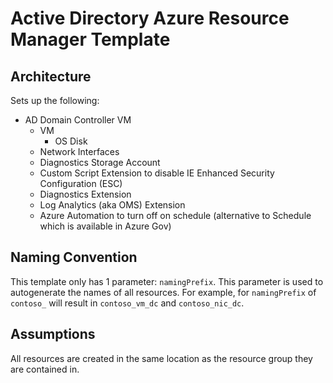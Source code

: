 # Active Directory Azure Resource Manager Template

## Architecture
Sets up the following:
* AD Domain Controller VM
  * VM
    * OS Disk
  * Network Interfaces
  * Diagnostics Storage Account
  * Custom Script Extension to disable IE Enhanced Security Configuration (ESC)
  * Diagnostics Extension
  * Log Analytics (aka OMS) Extension
  * Azure Automation to turn off on schedule (alternative to Schedule which is available in Azure Gov)
  
## Naming Convention
This template only has 1 parameter: `namingPrefix`. This parameter is used to autogenerate the names of all resources. For example, for `namingPrefix` of `contoso_` will result in `contoso_vm_dc` and `contoso_nic_dc`.

## Assumptions
All resources are created in the same location as the resource group they are contained in.
